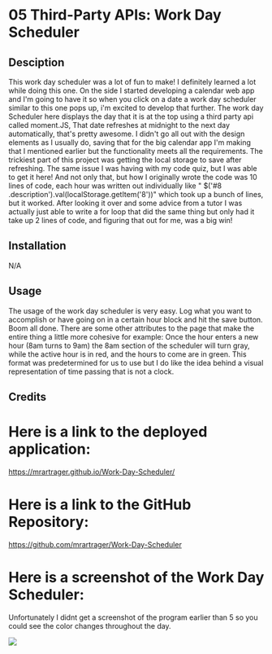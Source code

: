 # 05 Third-Party APIs: Work Day Scheduler

## Desciption 
  This work day scheduler was a lot of fun to make! I definitely learned a lot while doing this one. On the side I started developing a calendar web app and I'm going to have it so when you click on a date a work day scheduler similar to this one pops up, i'm excited to develop that further. The work day Scheduler here displays the day that it is at the top using a third party api called moment.JS, That date refreshes at midnight to the next day automatically, that's pretty awesome. I didn't go all out with the design elements as I usually do, saving that for the big calendar app I'm making that I mentioned earlier but the functionality meets all the requirements. The trickiest part of this project was getting the local storage to save after refreshing. The same issue I was having with my code quiz, but I was able to get it here! And not only that, but how I originally wrote the code was 10 lines of code, each hour was written out individually like "  $('#8 .description').val(localStorage.getItem('8'))" which took up a bunch of lines, but it worked. After looking it over and some advice from a tutor I was actually just able to write a for loop that did the same thing but only had it take up 2 lines of code, and figuring that out for me, was a big win!

## Installation
 
N/A
 
## Usage
The usage of the work day scheduler is very easy. Log what you want to accomplish or have going on in a certain hour block and hit the save button. Boom all done. There are some other attributes to the page that make the entire thing a little more cohesive for example: Once the hour enters a new hour (8am turns to 9am) the 8am section of the scheduler will turn gray, while the active hour is in red, and the hours to come are in green. This format was predetermined for us to use but I do like the idea behind a visual representation of time passing that is not a clock.


## Credits 



# Here is a link to the deployed application:

https://mrartrager.github.io/Work-Day-Scheduler/


# Here is a link to the GitHub Repository: 

https://github.com/mrartrager/Work-Day-Scheduler 

# Here is a screenshot of the Work Day Scheduler: 
Unfortunately I didnt get a screenshot of the program earlier than 5 so you could see the color changes throughout the day. 


![](../../Downloads/127.0.0.1_5500_index.html.png)
